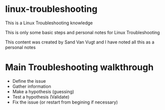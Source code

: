 # linux-troubleshooting
This is a Linux Troubleshooting knowledge  

This is only some basic steps and personal notes for Linux Troubleshooting 

This content was created by Sand Van Vugt and I have noted all this as a personal notes 


# Main Troubleshooting walkthrough 

- Define the issue
- Gather information
- Make a hypothesis (guessing)
- Test a hypothesis (Validate)
- Fix the issue (or restart from begining if necessary)



